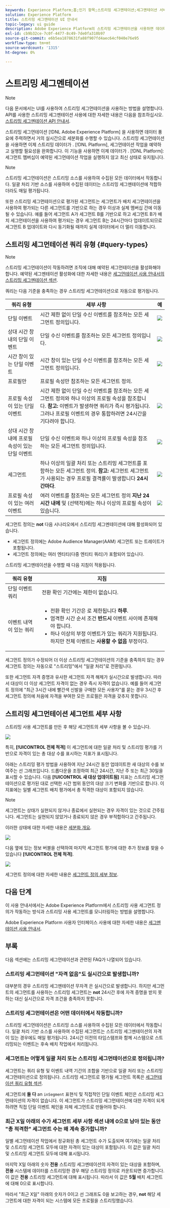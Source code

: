 ```yaml
---
keywords: Experience Platform;홈;인기 항목;스트리밍 세그멘테이션;세그멘테이션 서비스;세그멘테이션 서비스;ui 안내서;
solution: Experience Platform
title: 스트리밍 세그멘테이션 UI 안내서
topic-legacy: ui guide
description: Adobe Experience Platform의 스트리밍 세그멘테이션을 사용하면 데이터 다양성에 중점을 두고 거의 실시간으로 세그멘테이션을 수행할 수 있습니다. 스트리밍 세그먼테이션을 사용하면 이제 데이터가 플랫폼에 도달하면 세그먼트 자격이 발생하므로 세그먼테이션 작업을 예약하고 실행해야 하는 필요성을 완화합니다. 이 기능을 사용하면 이제 데이터가 Platform으로 전달되므로 대부분의 세그먼트 규칙을 평가할 수 있습니다. 즉, 세그먼트 멤버십은 예약된 세그먼테이션 작업을 실행하지 않고 최신 상태로 유지됩니다.
exl-id: cb9b32ce-7c0f-4477-8c49-7de0fa310b97
source-git-commit: e6b5ea1878631fa88f907fd4aec64cf040e76e95
workflow-type: tm+mt
source-wordcount: '1315'
ht-degree: 0%

---
```


# 스트리밍 세그멘테이션

>[!NOTE]
>
>다음 문서에서는 UI를 사용하여 스트리밍 세그먼테이션을 사용하는 방법을 설명합니다. API를 사용한 스트리밍 세그멘테이션 사용에 대한 자세한 내용은 다음을 참조하십시오. [스트리밍 세그멘테이션 API 안내서](../api/streaming-segmentation.md).

스트리밍 세그먼테이션 [!DNL Adobe Experience Platform] 을 사용하면 데이터 풍요에 주력하면서 거의 실시간으로 세분화를 수행할 수 있습니다. 스트리밍 세그먼테이션을 사용하면 이제 스트리밍 데이터가 . [!DNL Platform], 세그먼테이션 작업을 예약하고 실행할 필요성을 완화합니다. 이 기능을 사용하면 이제 데이터가 . [!DNL Platform]: 세그먼트 멤버십이 예약된 세그먼테이션 작업을 실행하지 않고 최신 상태로 유지됩니다.

>[!NOTE]
>
>스트리밍 세그먼테이션은 스트리밍 소스를 사용하여 수집된 모든 데이터에서 작동합니다. 일괄 처리 기반 소스를 사용하여 수집된 데이터는 스트리밍 세그멘테이션에 적합하더라도 매일 평가됩니다.
>
>또한 스트리밍 세그먼테이션으로 평가된 세그먼트는 세그먼트가 배치 세그먼테이션을 사용하여 평가되는 다른 세그먼트를 기반으로 하는 경우 이상과 실제 멤버십 간에 이동될 수 있습니다. 예를 들어 세그먼트 A가 세그먼트 B를 기반으로 하고 세그먼트 B가 배치 세그먼테이션을 사용하여 평가되는 경우 세그먼트 B는 24시간마다 업데이트되므로 세그먼트 B 업데이트와 다시 동기화될 때까지 실제 데이터에서 더 멀리 이동합니다.

## 스트리밍 세그먼테이션 쿼리 유형 {#query-types}

>[!NOTE]
>
>스트리밍 세그먼테이션이 작동하려면 조직에 대해 예약된 세그먼테이션을 활성화해야 합니다. 예약된 세그멘테이션 활성화에 대한 자세한 내용은 [세그먼테이션 사용 안내서의 스트리밍 세그멘테이션 섹션](./overview.md#scheduled-segmentation).

쿼리는 다음 기준을 충족하는 경우 스트리밍 세그먼테이션으로 자동으로 평가됩니다.

| 쿼리 유형 | 세부 사항 | 예 |
| ---------- | ------- | ------- |
| 단일 이벤트 | 시간 제한 없이 단일 수신 이벤트를 참조하는 모든 세그먼트 정의입니다. | ![](../images/ui/streaming-segmentation/incoming-hit.png) |
| 상대 시간 창 내의 단일 이벤트 | 단일 수신 이벤트를 참조하는 모든 세그먼트 정의입니다. | ![](../images/ui/streaming-segmentation/relative-hit-success.png) |
| 시간 창이 있는 단일 이벤트 | 시간 창이 있는 단일 수신 이벤트를 참조하는 모든 세그먼트 정의입니다. | ![](../images/ui/streaming-segmentation/historic-time-window.png) |
| 프로필만 | 프로필 속성만 참조하는 모든 세그먼트 정의. |  |
| 프로필 속성이 있는 단일 이벤트 | 시간 제한 없이 단일 수신 이벤트를 참조하는 모든 세그먼트 정의와 하나 이상의 프로필 속성을 참조합니다. **참고:** 이벤트가 발생하면 쿼리가 즉시 평가됩니다. 그러나 프로필 이벤트의 경우 통합하려면 24시간을 기다려야 합니다. | ![](../images/ui/streaming-segmentation/profile-hit.png) |
| 상대 시간 창 내에 프로필 속성이 있는 단일 이벤트 | 단일 수신 이벤트와 하나 이상의 프로필 속성을 참조하는 모든 세그먼트 정의입니다. | ![](../images/ui/streaming-segmentation/profile-relative-success.png) |
| 세그먼트 | 하나 이상의 일괄 처리 또는 스트리밍 세그먼트를 포함하는 모든 세그먼트 정의. **참고:** 세그먼트 세그먼트가 사용되는 경우 프로필 결격률이 발생합니다 **24시간마다**. | ![](../images/ui/streaming-segmentation/two-batches.png) |
| 프로필 속성이 있는 여러 이벤트 | 여러 이벤트를 참조하는 모든 세그먼트 정의 **지난 24시간 내에** 및 (선택적)에는 하나 이상의 프로필 속성이 있습니다. | ![](../images/ui/streaming-segmentation/event-history-success.png) |

세그먼트 정의는 **not** 다음 시나리오에서 스트리밍 세그멘테이션에 대해 활성화되어 있습니다.

- 세그먼트 정의에는 Adobe Audience Manager(AAM) 세그먼트 또는 트레이트가 포함됩니다.
- 세그먼트 정의에는 여러 엔티티(다중 엔티티 쿼리)가 포함되어 있습니다.

스트리밍 세그멘테이션을 수행할 때 다음 지침이 적용됩니다.

| 쿼리 유형 | 지침 |
| ---------- | -------- |
| 단일 이벤트 쿼리 | 전환 확인 기간에는 제한이 없습니다. |
| 이벤트 내역이 있는 쿼리 | <ul><li>전환 확인 기간은 로 제한됩니다 **하루**.</li><li>엄격한 시간 순서 조건 **반드시** 이벤트 사이에 존재해야 합니다.</li><li>하나 이상의 부정 이벤트가 있는 쿼리가 지원됩니다. 하지만 전체 이벤트는 **사용할 수 없음** 부정이다.</li></ul> |

세그먼트 정의가 수정되어 더 이상 스트리밍 세그먼테이션의 기준을 충족하지 않는 경우 세그먼트 정의는 자동으로 &quot;스트리밍&quot;에서 &quot;일괄 처리&quot;로 전환됩니다.

또한 세그먼트 자격 증명과 유사한 세그먼트 자격 해제가 실시간으로 발생합니다. 따라서 대상이 더 이상 세그먼트 자격이 없는 경우 즉시 자격이 없습니다. 예를 들어 세그먼트 정의에 &quot;최근 3시간 내에 빨간색 신발을 구매한 모든 사용자&quot;를 묻는 경우 3시간 후 세그먼트 정의에 처음에 자격을 부여한 모든 프로필은 자격을 갖추지 못합니다.

## 스트리밍 세그먼테이션 세그먼트 세부 사항

스트리밍 사용 세그먼트를 만든 후 해당 세그먼트의 세부 사항을 볼 수 있습니다.

![](../images/ui/streaming-segmentation/monitoring-streaming-segment.png)

특히, **[!UICONTROL 전체 적격]** 이 세그먼트에 대한 일괄 처리 및 스트리밍 평가를 기반으로 자격이 있는 총 대상 수를 표시하는 지표가 표시됩니다.

아래는 스트리밍 평가 방법을 사용하여 지난 24시간 동안 업데이트한 새 대상의 수를 보여주는 선 그래프입니다. 드롭다운을 조정하여 최근 24시간, 지난 주 또는 최근 30일을 표시할 수 있습니다. 다음 **[!UICONTROL 새 대상 업데이트됨]** 지표는 스트리밍 세그먼테이션으로 평가된 대로 선택한 시간 범위 동안의 대상 크기 변화를 기반으로 합니다. 이 지표에는 일별 세그먼트 배치 평가에서 총 적격한 대상이 포함되지 않습니다.

>[!NOTE]
>
>세그먼트는 상태가 실현되지 않거나 종료에서 실현되는 경우 자격이 있는 것으로 간주됩니다. 세그먼트는 실현되지 않았거나 종료되지 않은 경우 부적합하다고 간주됩니다.
>
>이러한 상태에 대한 자세한 내용은 [세분화 개요](./overview.md#browse).

![](../images/ui/streaming-segmentation/monitoring-streaming-segment-graph.png)

다음 옆에 있는 정보 버블을 선택하여 마지막 세그먼트 평가에 대한 추가 정보를 찾을 수 있습니다 **[!UICONTROL 전체 적격]**.

![](../images/ui/streaming-segmentation/info-bubble.png)

세그먼트 정의에 대한 자세한 내용은 [세그먼트 정의 세부 정보](#segment-details).

## 다음 단계

이 사용 안내서에서는 Adobe Experience Platform에서 스트리밍 사용 세그먼트 정의가 작동하는 방식과 스트리밍 사용 세그먼트를 모니터링하는 방법을 설명합니다.

Adobe Experience Platform 사용자 인터페이스 사용에 대한 자세한 내용은 [세그멘테이션 사용 안내서](./overview.md).

## 부록

다음 섹션에는 스트리밍 세그먼테이션과 관련된 FAQ가 나열되어 있습니다.

### 스트리밍 세그먼테이션 &quot;자격 없음&quot;도 실시간으로 발생합니까?

대부분의 경우 스트리밍 세그멘테이션 무자격 은 실시간으로 발생합니다. 하지만 세그먼트의 세그먼트를 사용하는 스트리밍 세그먼트는 **not** 24시간 후에 자격 증명을 받지 못하는 대신 실시간으로 자격 조건을 충족하지 못합니다.

### 스트리밍 세그먼테이션은 어떤 데이터에서 작동합니까?

스트리밍 세그먼테이션은 스트리밍 소스를 사용하여 수집된 모든 데이터에서 작동합니다. 일괄 처리 기반 소스를 사용하여 수집된 세그먼트는 스트리밍 세그멘테이션의 자격이 있는 경우에도 매일 평가됩니다. 24시간 이전의 타임스탬프와 함께 시스템으로 스트리밍되는 이벤트는 후속 배치 작업에서 처리됩니다.

### 세그먼트는 어떻게 일괄 처리 또는 스트리밍 세그먼테이션으로 정의됩니까?

세그먼트는 쿼리 유형 및 이벤트 내역 기간의 조합을 기반으로 일괄 처리 또는 스트리밍 세그먼테이션으로 정의됩니다. 스트리밍 세그먼트로 평가될 세그먼트 목록은 [세그먼테이션 쿼리 유형 섹션](#query-types).

세그먼트에 **둘 다** an `inSegment` 표현식 및 직접적인 단일 이벤트 체인은 스트리밍 세그먼테이션의 자격이 없습니다. 이 세그먼트가 스트리밍 세그먼테이션에 대한 자격이 되게 하려면 직접 단일 이벤트 체인을 자체 세그먼트로 만들어야 합니다.

### 최근 X일 아래의 수가 세그먼트 세부 사항 섹션 내에 0으로 남아 있는 동안 &quot;총 적격한&quot; 세그먼트 수는 왜 계속 증가합니까?

일별 세그먼테이션 작업에서 정규화된 총 세그먼트 수가 도출되며 여기에는 일괄 처리 및 스트리밍 세그먼트 모두에 대한 자격이 있는 대상이 포함됩니다. 이 값은 일괄 처리 및 스트리밍 세그먼트 모두에 대해 표시됩니다.

마지막 X일 아래의 숫자 **전용** 스트리밍 세그멘테이션의 자격이 있는 대상을 포함하며, **전용** 시스템에 데이터를 스트리밍한 경우 해당 스트리밍 정의로 카운트되면 증가합니다. 이 값은 **전용** 스트리밍 세그먼트에 대해 표시됩니다. 따라서 이 값은 **5월** 배치 세그먼트에 대해 0으로 표시합니다.

따라서 &quot;최근 X일&quot; 아래의 숫자가 0이고 선 그래프도 0을 보고하는 경우, **not** 해당 세그먼트에 대한 자격이 되는 시스템에 모든 프로필을 스트리밍했습니다.